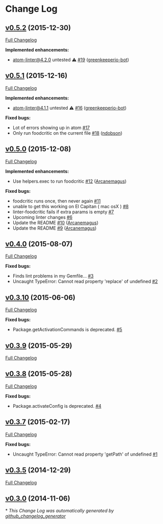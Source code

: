 # Change Log

## [v0.5.2](https://github.com/AtomLinter/linter-foodcritic/tree/v0.5.2) (2015-12-30)
[Full Changelog](https://github.com/AtomLinter/linter-foodcritic/compare/v0.5.1...v0.5.2)

**Implemented enhancements:**

- atom-linter@4.2.0 untested ⚠️ [\#19](https://github.com/AtomLinter/linter-foodcritic/pull/19) ([greenkeeperio-bot](https://github.com/greenkeeperio-bot))

## [v0.5.1](https://github.com/AtomLinter/linter-foodcritic/tree/v0.5.1) (2015-12-16)
[Full Changelog](https://github.com/AtomLinter/linter-foodcritic/compare/v0.5.0...v0.5.1)

**Implemented enhancements:**

- atom-linter@4.1.1 untested ⚠️ [\#16](https://github.com/AtomLinter/linter-foodcritic/pull/16) ([greenkeeperio-bot](https://github.com/greenkeeperio-bot))

**Fixed bugs:**

- Lot of errors showing up in atom [\#17](https://github.com/AtomLinter/linter-foodcritic/issues/17)
- Only run foodcritic on the current file [\#18](https://github.com/AtomLinter/linter-foodcritic/pull/18) ([ndobson](https://github.com/ndobson))

## [v0.5.0](https://github.com/AtomLinter/linter-foodcritic/tree/v0.5.0) (2015-12-08)
[Full Changelog](https://github.com/AtomLinter/linter-foodcritic/compare/v0.4.0...v0.5.0)

**Implemented enhancements:**

- Use helpers.exec to run foodcritic [\#12](https://github.com/AtomLinter/linter-foodcritic/pull/12) ([Arcanemagus](https://github.com/Arcanemagus))

**Fixed bugs:**

- foodcritic runs once, then never again [\#11](https://github.com/AtomLinter/linter-foodcritic/issues/11)
- unable to get this working on El Capitan \( mac osX \) [\#8](https://github.com/AtomLinter/linter-foodcritic/issues/8)
- linter-foodcritic fails if extra params is empty [\#7](https://github.com/AtomLinter/linter-foodcritic/issues/7)
- Upcoming linter changes [\#6](https://github.com/AtomLinter/linter-foodcritic/issues/6)
- Update the README [\#10](https://github.com/AtomLinter/linter-foodcritic/pull/10) ([Arcanemagus](https://github.com/Arcanemagus))
- Update the README [\#9](https://github.com/AtomLinter/linter-foodcritic/pull/9) ([Arcanemagus](https://github.com/Arcanemagus))

## [v0.4.0](https://github.com/AtomLinter/linter-foodcritic/tree/v0.4.0) (2015-08-07)
[Full Changelog](https://github.com/AtomLinter/linter-foodcritic/compare/v0.3.10...v0.4.0)

**Fixed bugs:**

- Finds lint problems in my Gemfile... [\#3](https://github.com/AtomLinter/linter-foodcritic/issues/3)
- Uncaught TypeError: Cannot read property 'replace' of undefined [\#2](https://github.com/AtomLinter/linter-foodcritic/issues/2)

## [v0.3.10](https://github.com/AtomLinter/linter-foodcritic/tree/v0.3.10) (2015-06-06)
[Full Changelog](https://github.com/AtomLinter/linter-foodcritic/compare/v0.3.9...v0.3.10)

**Fixed bugs:**

- Package.getActivationCommands is deprecated. [\#5](https://github.com/AtomLinter/linter-foodcritic/issues/5)

## [v0.3.9](https://github.com/AtomLinter/linter-foodcritic/tree/v0.3.9) (2015-05-29)
[Full Changelog](https://github.com/AtomLinter/linter-foodcritic/compare/v0.3.8...v0.3.9)

## [v0.3.8](https://github.com/AtomLinter/linter-foodcritic/tree/v0.3.8) (2015-05-28)
[Full Changelog](https://github.com/AtomLinter/linter-foodcritic/compare/v0.3.7...v0.3.8)

**Fixed bugs:**

- Package.activateConfig is deprecated. [\#4](https://github.com/AtomLinter/linter-foodcritic/issues/4)

## [v0.3.7](https://github.com/AtomLinter/linter-foodcritic/tree/v0.3.7) (2015-02-17)
[Full Changelog](https://github.com/AtomLinter/linter-foodcritic/compare/v0.3.5...v0.3.7)

**Fixed bugs:**

- Uncaught TypeError: Cannot read property 'getPath' of undefined [\#1](https://github.com/AtomLinter/linter-foodcritic/issues/1)

## [v0.3.5](https://github.com/AtomLinter/linter-foodcritic/tree/v0.3.5) (2014-12-29)
[Full Changelog](https://github.com/AtomLinter/linter-foodcritic/compare/v0.3.0...v0.3.5)

## [v0.3.0](https://github.com/AtomLinter/linter-foodcritic/tree/v0.3.0) (2014-11-06)


\* *This Change Log was automatically generated by [github_changelog_generator](https://github.com/skywinder/Github-Changelog-Generator)*

